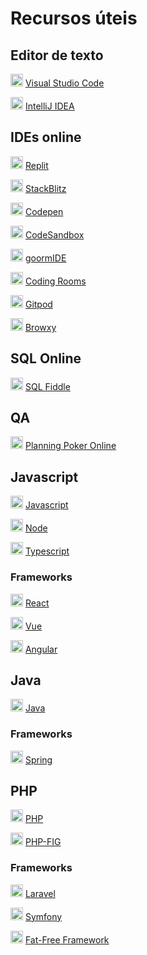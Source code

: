 # Recursos úteis
## Editor de texto
<img src="https://code.visualstudio.com/favicon.ico" height="20"> [Visual Studio Code](https://code.visualstudio.com/)

<img src="https://upload.wikimedia.org/wikipedia/commons/9/9c/IntelliJ_IDEA_Icon.svg" height="20"> [IntelliJ IDEA](https://www.jetbrains.com/idea/)

## IDEs online
<img src="https://replit.com/public/icons/apple-icon-180.png" height="20"> [Replit](https://replit.com/)

<img src="https://c.staticblitz.com/assets/favicon-7453cf0c12d349fb64b7aa2b69cc69c026f083a27f139f0839b1f4948bed6811.png" height="20"> [StackBlitz](https://stackblitz.com/enterprise)

<img src="https://cpwebassets.codepen.io/assets/favicon/favicon-touch-de50acbf5d634ec6791894eba4ba9cf490f709b3d742597c6fc4b734e6492a5a.png" height="20"> [Codepen](https://codepen.io/)

<img src="https://d1nhio0ox7pgb.cloudfront.net/_img/o_collection_png/green_dark_grey/512x512/plain/shape_square.png" height="20"> [CodeSandbox](https://codesandbox.io/)

<img src="https://statics.goorm.io/ide/site/lib/favicon-180.png" height="20"> [goormIDE](https://ide.goorm.io/)

<img src="https://assets.website-files.com/62119daa3ab1f984ea54d658/62213cdfd4de2627ab60ecec_roundedcornerFavicon.png" height="20"> [Coding Rooms](https://www.codingrooms.com/)

<img src="https://www.gitpod.io/favicon192.png" height="20"> [Gitpod](https://www.gitpod.io/)

<img src="https://www.browxy.com/learn/assets/images/favicon.ico" height="20"> [Browxy](https://www.browxy.com/)

## SQL Online
<img src="http://sqlfiddle.com/favicon.ico" height="20"> [SQL Fiddle](http://sqlfiddle.com/)

## QA
<img src="https://planningpokeronline.com/favicon.ico" height="20"> [Planning Poker Online](https://planningpokeronline.com/)

## Javascript

<img src="https://upload.wikimedia.org/wikipedia/commons/thumb/9/99/Unofficial_JavaScript_logo_2.svg/260px-Unofficial_JavaScript_logo_2.svg.png" height="20"> [Javascript](https://developer.mozilla.org/pt-BR/docs/Web/JavaScript)

<img src="https://nodejs.org/static/images/favicons/favicon.png" height="20"> [Node](https://nodejs.org/)

<img src="https://www.typescriptlang.org/favicon-32x32.png" height="20"> [Typescript](https://www.typescriptlang.org/)

### Frameworks

<img src="https://upload.wikimedia.org/wikipedia/commons/thumb/a/a7/React-icon.svg/1024px-React-icon.svg.png" height="20"> [React](https://react.dev/)

<img src="https://vuejs.org/logo.svg" height="20"> [Vue](https://vuejs.org/)

<img src="https://angular.io/assets/images/favicons/favicon-32x32.png" height="20"> [Angular](https://angular.io/)


## Java

<img src="https://upload.wikimedia.org/wikipedia/en/thumb/3/30/Java_programming_language_logo.svg/234px-Java_programming_language_logo.svg.png?20210624193855" height="20"> [Java](https://www.java.com/)

### Frameworks

<img src="https://spring.io/favicon-32x32.png?v=96334d577af708644f6f0495dd1c7bc8" height="20"> [Spring](https://spring.io/)

## PHP

<img src="https://www.php.net/favicon-32x32.png" height="20"> [PHP](https://www.php.net/)

<img src="https://www.php-fig.org/apple-touch-icon.png" height="20"> [PHP-FIG](https://www.php-fig.org/)

### Frameworks

<img src="https://laravel.com/img/favicon/favicon-32x32.png" height="20"> [Laravel](https://laravel.com/)

<img src="https://symfony.com/favicons/favicon-16x16.png" height="20"> [Symfony](https://symfony.com/)

<img src="https://fatfreeframework.com/gui/img/f3_fav_32.ico" height="20"> [Fat-Free Framework](https://fatfreeframework.com/)
